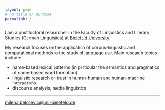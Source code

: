 ```yaml
---
layout: page
# no title on purpose
permalink: /
---
```


 
I am a postdoctoral researcher in the Faculty of Linguistics and Literary Studies (German Linguistics) at <a href="https://www.uni-bielefeld.de/" target="_blank" rel="noopener">Bielefeld University</a>.  


My research focuses on the application of corpus-linguistic and computational methods to the study of language use. Main research topics include:

-  name-based lexical patterns (in particular the semantics and pragmatics of name-based word formation)
-  linguistic research on trust in human-human and human-machine interactions
-  discourse analysis, media linguistics  

----

<a href="mailto:milena.belosevic@uni-bielefeld.de">milena.belosevic@uni-bielefeld.de</a>



  
